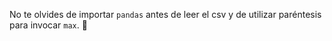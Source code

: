 No te olvides de importar `pandas` antes de leer el csv y de utilizar paréntesis para invocar `max`. :eyes:
